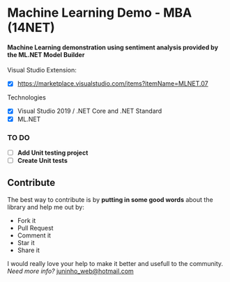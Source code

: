 # Machine Learning Demo - MBA (14NET)
#### Machine Learning demonstration using sentiment analysis provided by the ML.NET Model Builder

Visual Studio Extension:
- [x] https://marketplace.visualstudio.com/items?itemName=MLNET.07

Technologies
- [x] Visual Studio 2019 / .NET Core and .NET Standard
- [x] ML.NET

### TO DO
- [ ] **Add Unit testing project**
- [ ] **Create Unit tests**

## Contribute
The best way to contribute is by **putting in some good words** about the library and help me out by:

 - Fork it
 - Pull Request
 - Comment it
 - Star it
 - Share it
 
I would really love your help to make it better and usefull to the community.
*Need more info?* juninho_web@hotmail.com
